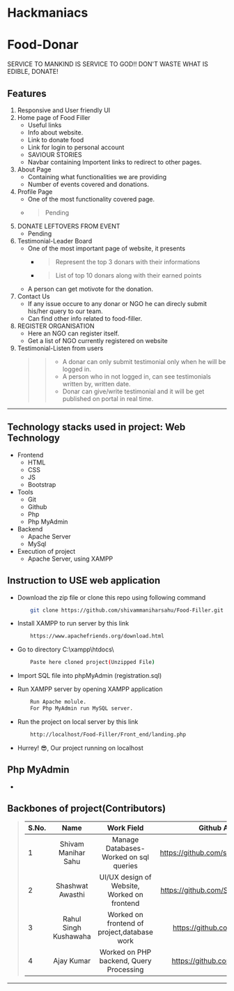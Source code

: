 # Hackmaniacs

# Food-Donar

SERVICE TO MANKIND IS SERVICE TO GOD!! DON'T WASTE WHAT IS EDIBLE, DONATE! 
 
## Features

1. Responsive and User friendly UI
2. Home page of Food Filler 
   * Useful links
   * Info about website.
   * Link to donate food
   * Link for login to personal account
   * SAVIOUR STORIES
   * Navbar containing Importent links to redirect to other pages.
3. About Page
   * Containing what functionalities we are providing
   * Number of events covered and donations.
4. Profile Page
   * One of the most functionality covered page.
   * > Pending      
5. DONATE LEFTOVERS FROM EVENT
   * Pending
6. Testimonial-Leader Board
   * One of the most important page of website, it presents
     * > Represent the top 3 donars with their informations
     * > List of top 10 donars along with their earned points
   * A person can get motivote for the donation.
7. Contact Us
   * If any issue occure to any donar or NGO he can direcly submit his/her query to our team.
   * Can find other info related to food-filler.   
8. REGISTER ORGANISATION
   * Here an NGO can register itself.
   * Get a list of NGO currently registered on website 
9. Testimonial-Listen from users
   >
   >> * A donar can only submit testimonial only when he will be logged in.
   >> * A person who in not logged in, can see testimonials written by, written date.
   >> * Donar can give/write testimonial and it will be get published on portal in real time.   

---

## Technology stacks used in project: Web Technology
*  Frontend
   * HTML
   * CSS
   * JS
   * Bootstrap
*  Tools
   * Git
   * Github
   * Php
   * Php MyAdmin
*  Backend
   * Apache Server
   * MySql
*  Execution of project
   * Apache Server, using XAMPP
   
## Instruction to USE web application

*  Download the zip file or clone this repo using following command
   
     ``` bash
         git clone https://github.com/shivammaniharsahu/Food-Filler.git
     ```
*  Install XAMPP to run server by this link
     ``` bash
         https://www.apachefriends.org/download.html
     ```    
         
*  Go to directory C:\xampp\htdocs\
     ``` bash
         Paste here cloned project(Unzipped File) 
     ```
*  Import SQL file into phpMyAdmin (registration.sql)

*  Run XAMPP server by opening XAMPP application
     ``` bash
         Run Apache molule.
         For Php MyAdmin run MySQL server. 
     ```     
*  Run the project on local server by this link
     ``` bash
         http://localhost/Food-Filler/Front_end/landing.php
     ```  
*  Hurrey! 😎, Our project running on localhost  

## Php MyAdmin

*   

## Backbones of project(Contributors)

>| S.No.         | Name                  | Work Field                                   | Github Account                            |
>| ------------- |:---------------------:|:--------------------------------------------:|:-----------------------------------------:| 
>| 1             | Shivam Manihar Sahu   | Manage Databases- Worked on sql queries      |  https://github.com/shivammaniharsahu/    |
>| 2             | Shashwat Awasthi      | UI/UX design of Website, Worked on frontend  |  https://github.com/ShashwatAwasthi04     |
>| 3             | Rahul Singh Kushawaha | Worked on frontend of project,database work  |  https://github.com/Rahul-skush           | 
>| 4             | Ajay Kumar            | Worked on PHP backend, Query Processing      |  https://github.com/AJAYKR00KJ            |

---
     
     

    

   
   
